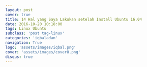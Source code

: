 ```yaml
---
layout: post
cover: true
title: 14 Hal yang Saya Lakukan setelah Install Ubuntu 16.04
date: 2016-10-20 10:18:00
tags: Linux Ubuntu
subclass: 'post tag-linux'
categories: 'iqbaladan'
navigation: True
logo: 'assets/images/iqbal.png'
cover: 'assets/images/cover8.png'
disqus: true
---
```

